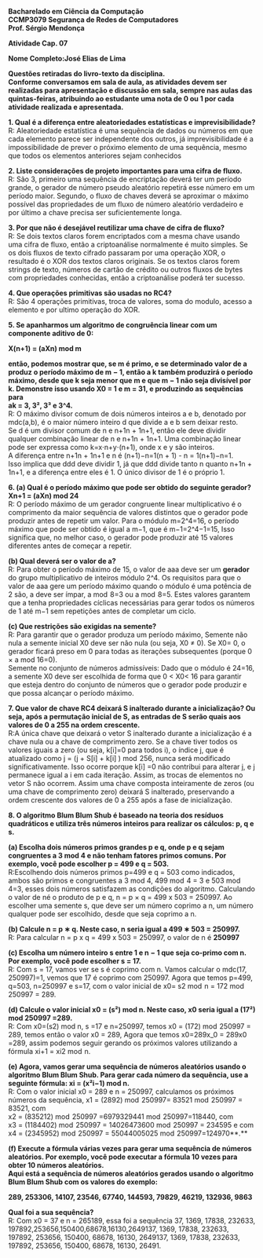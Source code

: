 **Bacharelado em Ciência da Computação**  
**CCMP3079 Segurança de Redes de Computadores**  
**Prof. Sérgio Mendonça**

**Atividade Cap. 07**

**Nome Completo:José Elias de Lima**

**Questões retiradas do livro-texto da disciplina.**  
**Conforme conversamos em sala de aula, as atividades devem ser realizadas para apresentação e discussão em sala, sempre nas aulas das quintas-feiras, atribuindo ao estudante uma nota de 0 ou 1 por cada atividade realizada e apresentada.**

**1\. Qual é a diferença entre aleatoriedades estatísticas e imprevisibilidade?**  
R: Aleatoriedade estatística é uma sequência de dados ou números em que cada elemento parece ser independente dos outros, já imprevisibilidade é a impossibilidade de prever o próximo elemento de uma sequência, mesmo que todos os elementos anteriores sejam conhecidos

**2\. Liste considerações de projeto importantes para uma cifra de fluxo.**  
R: São 3, primeiro uma sequência de encriptação deverá ter um período grande, o gerador de número pseudo aleatório  repetirá esse número em um período maior. Segundo, o fluxo de chaves deverá se aproximar o máximo possível das propriedades de um fluxo de número aleatório verdadeiro e por último a chave precisa ser suficientemente longa. 

**3\. Por que não é desejável reutilizar uma chave de cifra de fluxo?**  
R: Se dois textos claros forem encriptados com a mesma chave usando uma cifra de fluxo, então a criptoanálise normalmente é muito simples. Se os dois fluxos de texto cifrado passaram por uma operação XOR, o resultado é o XOR dos textos claros originais. Se os textos claros forem strings de texto, números de cartão de crédito ou outros fluxos de bytes com propriedades conhecidas, então a criptoanálise poderá ter sucesso.

**4\. Que operações primitivas são usadas no RC4?**  
R: São 4 operações primitivas, troca de valores, soma do modulo, acesso a elemento e por ultimo operação do XOR.

**5\. Se apanharmos um algoritmo de congruência linear com um componente aditivo de 0:**

**X(n+1) \= (aXn) mod m**

**então, podemos mostrar que, se m é primo, e se determinado valor de a produz o período máximo de m − 1, então a k também produzirá o período máximo, desde que k seja menor que m e que m − 1 não seja divisível por k. Demonstre isso usando X0 \= 1 e m \= 31, e produzindo as sequências para**   
**ak \= 3, 3², 3³ e 3^4.**  
R: O máximo divisor comum de dois números inteiros a e b, denotado por mdc(a,b), é o maior número inteiro d que divide a e b sem deixar resto.  
Se d é um divisor comum de n e n+1n \+ 1n+1, então ele deve dividir qualquer combinação linear de n e n+1n \+ 1n+1. Uma combinação linear pode ser expressa como k=x⋅n+y⋅(n+1), onde x e y são inteiros.  
A diferença entre n+1n \+ 1n+1 e n é (n+1)−n=1(n \+ 1\) \- n \= 1(n+1)−n=1.  
Isso implica que ddd deve dividir 1, já que ddd divide tanto n quanto n+1n \+ 1n+1, e a diferença entre eles é 1\. O único divisor de 1 é o próprio 1\.

**6\. (a) Qual é o período máximo que pode ser obtido do seguinte gerador?**  
**Xn+1 \= (aXn) mod 24**  
R: O período máximo de um gerador congruente linear multiplicativo é o comprimento da maior sequência de valores distintos que o gerador pode produzir antes de repetir um valor. Para o módulo m=2^4=16, o período máximo que pode ser obtido é igual a m−1, que é m−1=2^4−1=15, Isso significa que, no melhor caso, o gerador pode produzir até 15 valores diferentes antes de começar a repetir.

**(b) Qual deverá ser o valor de a?**  
R: Para obter o período máximo de 15, o valor de aaa deve ser um **gerador** do grupo multiplicativo de inteiros módulo 2^4. Os requisitos para que o valor de aaa gere um período máximo quando o módulo é uma potência de 2 são, a deve ser ímpar, a mod  8=3 ou a mod  8=5. Estes valores garantem que a tenha propriedades cíclicas necessárias para gerar todos os números de 1 até m−1 sem repetições antes de completar um ciclo.

**(c) Que restrições são exigidas na semente?**  
R: Para garantir que o gerador produza um período máximo, Semente não nula a semente inicial X0 deve ser não nula (ou seja, X0 ≠ 0). Se X0\= 0, o gerador ficará preso em 0 para todas as iterações subsequentes (porque 0 × a mod 16=0).  
Semente no conjunto de números admissíveis: Dado que o módulo é 24\=16, a semente X0​ deve ser escolhida de forma que 0 \< X0\< 16 para garantir que esteja dentro do conjunto de números que o gerador pode produzir e que possa alcançar o período máximo.

**7\. Que valor de chave RC4 deixará S inalterado durante a inicialização? Ou seja, após a permutação inicial de S, as entradas de S serão quais aos valores de 0 a 255 na ordem crescente.**  
R:A única chave que deixará o vetor S inalterado durante a inicialização é a chave nula ou a chave de comprimento zero. Se a chave tiver todos os valores iguais a zero (ou seja, k\[i\]=0 para todos i), o índice j, que é atualizado como j \= (j \+ S\[i\] \+ k\[i\] ) mod  256, nunca será modificado significativamente. Isso ocorre porque k\[i\] \=0 não contribui para alterar j, e j permanece igual a i em cada iteração. Assim, as trocas de elementos no vetor S não ocorrem. Assim uma chave composta inteiramente de zeros (ou uma chave de comprimento zero) deixará S inalterado, preservando a ordem crescente dos valores de 0 a 255 após a fase de inicialização.

**8\. O algoritmo Blum Blum Shub é baseado na teoria dos resíduos quadráticos e utiliza três números inteiros para realizar os cálculos: p, q e s.**

**(a) Escolha dois números primos grandes p e q, onde p e q sejam congruentes a 3 mod 4 e não tenham fatores primos comuns. Por exemplo, você pode escolher p \= 499 e q \= 503\.**  
R:Escolhendo dois números primos p=499 e q \= 503 como indicados, ambos são primos e congruentes a 3 mod 4, 499 mod  4 \= 3 e 503 mod  4=3, esses dois números satisfazem as condições do algoritmo. Calculando o valor de né o produto de p e q, n \= p × q \= 499 x 503 \= 250997\. Ao escolher uma semente s, que deve ser um número coprimo a n, um número qualquer pode ser escolhido, desde que seja coprimo a n.

**(b) Calcule n \= p ∗ q. Neste caso, n seria igual a 499 ∗ 503 \= 250997\.**  
R: Para calcular n \= p x q \= 499 x 503 \= 250997, o valor de n é **250997**

**(c) Escolha um número inteiro s entre 1 e n − 1 que seja co-primo com n. Por exemplo, você pode escolher s \= 17\.**  
R: Com s \= 17, vamos ver se s é coprimo com n. Vamos calcular o mdc(17, 250997)=1, vemos que 17 é coprimo com 250997\. Agora que temos p=499, q=503, n=250997 e s=17, com o valor inicial de x0\= s2 mod  n \= 172 mod  250997 \= 289\.

**(d) Calcule o valor inicial x0 \= (s²) mod n. Neste caso, x0 seria igual a (17²) mod 250997 \=289.**  
R: Com x0​=(s2) mod n, s \=17 e n=250997, temos x0 \= (172) mod  250997 \= 289, temos então o valor x0 \= 289, Agora que temos x0=289x\_0 \= 289x0​=289, assim podemos seguir gerando os próximos valores utilizando a fórmula xi+1 \= xi2 mod  n.

**(e) Agora, vamos gerar uma sequência de números aleatórios usando o algoritmo Blum Blum Shub. Para gerar cada número da sequência, use a seguinte fórmula: xi \= (x²i−1) mod n.**  
R: Com o valor inicial x0 \= 289 e n \= 250997, calculamos os próximos números da sequência, x1 \= (2892) mod  250997= 83521 mod  250997 \= 83521, com  
x2 \= (835212) mod  250997 \=6979329441 mod  250997=118440, com  
x3 \= (1184402) mod  250997 \= 14026473600 mod  250997 \= 234595 e com x4 \= (2345952) mod  250997 \= 55044005025 mod  250997=124970**.**

**(f) Execute a fórmula várias vezes para gerar uma sequência de números aleatórios. Por exemplo, você pode executar a fórmula 10 vezes para obter 10 números aleatórios.**  
**Aqui está a sequência de números aleatórios gerados usando o algoritmo Blum Blum Shub com os valores do exemplo:**

**289, 253306, 14107, 23546, 67740, 144593, 79829, 46219, 132936, 9863**

**Qual foi a sua sequência?**  
R: Com x0 \= 37 e n \= 265189, essa foi a sequência 37, 1369, 17838, 232633, 197892,253656,150400,68678,16130,2649137, 1369, 17838, 232633, 197892, 253656, 150400, 68678, 16130, 2649137, 1369, 17838, 232633, 197892, 253656, 150400, 68678, 16130, 26491\.  
